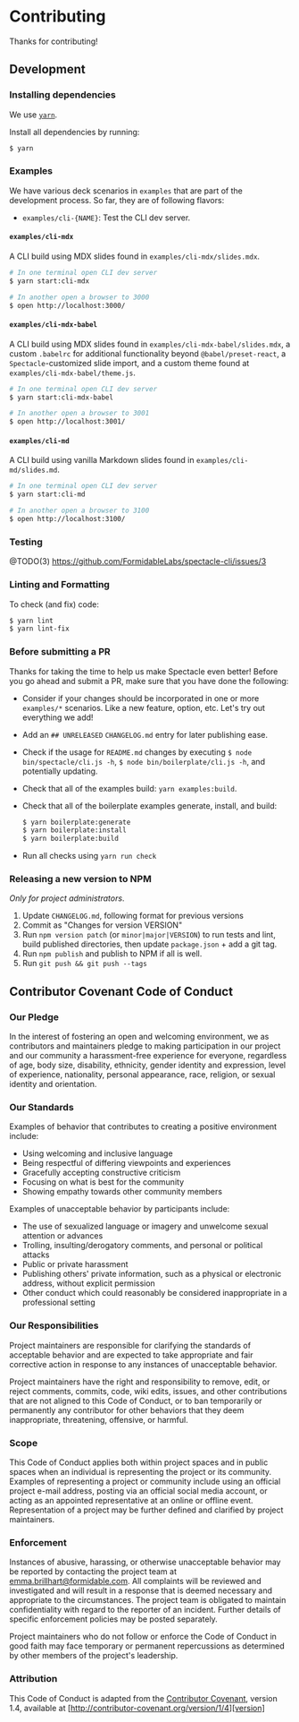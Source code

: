 # Contributing

Thanks for contributing!

## Development

### Installing dependencies

We use [`yarn`](https://yarnpkg.com/en/docs/getting-started).

Install all dependencies by running:

```sh
$ yarn
```

### Examples

We have various deck scenarios in `examples` that are part of the development process. So far, they are of following flavors:

- `examples/cli-{NAME}`: Test the CLI dev server.

#### `examples/cli-mdx`

A CLI build using MDX slides found in `examples/cli-mdx/slides.mdx`.

```sh
# In one terminal open CLI dev server
$ yarn start:cli-mdx

# In another open a browser to 3000
$ open http://localhost:3000/
```

#### `examples/cli-mdx-babel`

A CLI build using MDX slides found in `examples/cli-mdx-babel/slides.mdx`, a custom `.babelrc` for additional functionality beyond `@babel/preset-react`, a `Spectacle`-customized slide import, and a custom theme found at `examples/cli-mdx-babel/theme.js`.

```sh
# In one terminal open CLI dev server
$ yarn start:cli-mdx-babel

# In another open a browser to 3001
$ open http://localhost:3001/
```

#### `examples/cli-md`

A CLI build using vanilla Markdown slides found in `examples/cli-md/slides.md`.

```sh
# In one terminal open CLI dev server
$ yarn start:cli-md

# In another open a browser to 3100
$ open http://localhost:3100/
```

### Testing

@TODO(3) https://github.com/FormidableLabs/spectacle-cli/issues/3

### Linting and Formatting

To check (and fix) code:

```sh
$ yarn lint
$ yarn lint-fix
```

### Before submitting a PR

Thanks for taking the time to help us make Spectacle even better! Before you go ahead and submit a PR, make sure that you have done the following:

- Consider if your changes should be incorporated in one or more `examples/*` scenarios. Like a new feature, option, etc. Let's try out everything we add!
- Add an `## UNRELEASED` `CHANGELOG.md` entry for later publishing ease.
- Check if the usage for `README.md` changes by executing `$ node bin/spectacle/cli.js -h`, `$ node bin/boilerplate/cli.js -h`,  and potentially updating.
- Check that all of the examples build: `yarn examples:build`.
- Check that all of the boilerplate examples generate, install, and build:

    ```sh
    $ yarn boilerplate:generate
    $ yarn boilerplate:install
    $ yarn boilerplate:build
    ```

- Run all checks using `yarn run check`

### Releasing a new version to NPM

_Only for project administrators_.

1. Update `CHANGELOG.md`, following format for previous versions
2. Commit as "Changes for version VERSION"
3. Run `npm version patch` (or `minor|major|VERSION`) to run tests and lint,
   build published directories, then update `package.json` + add a git tag.
4. Run `npm publish` and publish to NPM if all is well.
5. Run `git push && git push --tags`

## Contributor Covenant Code of Conduct

### Our Pledge

In the interest of fostering an open and welcoming environment, we as
contributors and maintainers pledge to making participation in our project and
our community a harassment-free experience for everyone, regardless of age, body
size, disability, ethnicity, gender identity and expression, level of experience,
nationality, personal appearance, race, religion, or sexual identity and
orientation.

### Our Standards

Examples of behavior that contributes to creating a positive environment
include:

- Using welcoming and inclusive language
- Being respectful of differing viewpoints and experiences
- Gracefully accepting constructive criticism
- Focusing on what is best for the community
- Showing empathy towards other community members

Examples of unacceptable behavior by participants include:

- The use of sexualized language or imagery and unwelcome sexual attention or
  advances
- Trolling, insulting/derogatory comments, and personal or political attacks
- Public or private harassment
- Publishing others' private information, such as a physical or electronic
  address, without explicit permission
- Other conduct which could reasonably be considered inappropriate in a
  professional setting

### Our Responsibilities

Project maintainers are responsible for clarifying the standards of acceptable
behavior and are expected to take appropriate and fair corrective action in
response to any instances of unacceptable behavior.

Project maintainers have the right and responsibility to remove, edit, or
reject comments, commits, code, wiki edits, issues, and other contributions
that are not aligned to this Code of Conduct, or to ban temporarily or
permanently any contributor for other behaviors that they deem inappropriate,
threatening, offensive, or harmful.

### Scope

This Code of Conduct applies both within project spaces and in public spaces
when an individual is representing the project or its community. Examples of
representing a project or community include using an official project e-mail
address, posting via an official social media account, or acting as an appointed
representative at an online or offline event. Representation of a project may be
further defined and clarified by project maintainers.

### Enforcement

Instances of abusive, harassing, or otherwise unacceptable behavior may be
reported by contacting the project team at emma.brillhart@formidable.com. All
complaints will be reviewed and investigated and will result in a response that
is deemed necessary and appropriate to the circumstances. The project team is
obligated to maintain confidentiality with regard to the reporter of an incident.
Further details of specific enforcement policies may be posted separately.

Project maintainers who do not follow or enforce the Code of Conduct in good
faith may face temporary or permanent repercussions as determined by other
members of the project's leadership.

### Attribution

This Code of Conduct is adapted from the [Contributor Covenant][homepage], version 1.4,
available at [http://contributor-covenant.org/version/1/4][version]

[homepage]: http://contributor-covenant.org
[version]: http://contributor-covenant.org/version/1/4/
